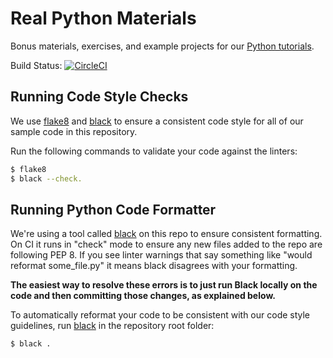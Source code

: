 # Real Python Materials

Bonus materials, exercises, and example projects for our [Python tutorials](https://realpython.com).

Build Status: [![CircleCI](https://circleci.com/gh/realpython/materials.svg?style=svg)](https://circleci.com/gh/realpython/materials)

## Running Code Style Checks

We use [flake8](http://flake8.pycqa.org/en/latest/) and [black](https://github.com/ambv/black) to ensure a consistent code style for all of our sample code in this repository.

Run the following commands to validate your code against the linters:

```sh
$ flake8
$ black --check.
```

## Running Python Code Formatter

We're using a tool called [black](https://github.com/ambv/black) on this repo to ensure consistent formatting. On CI it runs in "check" mode to ensure any new files added to the repo are following PEP 8. If you see linter warnings that say something like "would reformat some_file.py" it means black disagrees with your formatting. 

**The easiest way to resolve these errors is to just run Black locally on the code and then committing those changes, as explained below.**

To automatically reformat your code to be consistent with our code style guidelines, run [black](https://github.com/ambv/black) in the repository root folder:

```sh
$ black .
```
